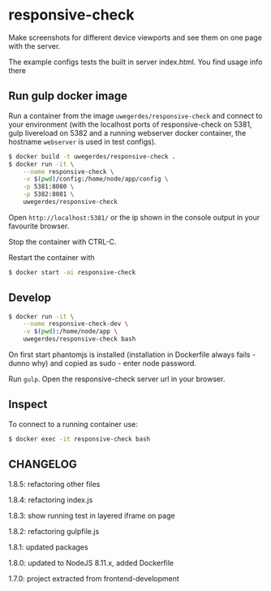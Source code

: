 # responsive-check

Make screenshots for different device viewports and see them on one page with the server.

The example configs tests the built in server index.html. You find usage info there

## Run gulp docker image

Run a container from the image `uwegerdes/responsive-check` and connect to your environment (with the localhost ports of responsive-check on 5381, gulp livereload on 5382 and a running webserver docker container, the hostname `webserver` is used in test configs).

```bash
$ docker build -t uwegerdes/responsive-check .
$ docker run -it \
	--name responsive-check \
	-v $(pwd)/config:/home/node/app/config \
	-p 5381:8080 \
	-p 5382:8081 \
	uwegerdes/responsive-check
```

Open `http://localhost:5381/` or the ip shown in the console output in your favourite browser.

Stop the container with CTRL-C.

Restart the container with

```bash
$ docker start -ai responsive-check
```

## Develop

```bash
$ docker run -it \
	--name responsive-check-dev \
	-v $(pwd):/home/node/app \
	uwegerdes/responsive-check bash
```

On first start phantomjs is installed (installation in Dockerfile always fails - dunno why) and copied as sudo - enter node password.

Run `gulp`. Open the responsive-check server url in your browser.

## Inspect

To connect to a running container use:

```bash
$ docker exec -it responsive-check bash
```

## CHANGELOG

1.8.5: refactoring other files

1.8.4: refactoring index.js

1.8.3: show running test in layered iframe on page

1.8.2: refactoring gulpfile.js

1.8.1: updated packages

1.8.0: updated to NodeJS 8.11.x, added Dockerfile

1.7.0: project extracted from frontend-development
